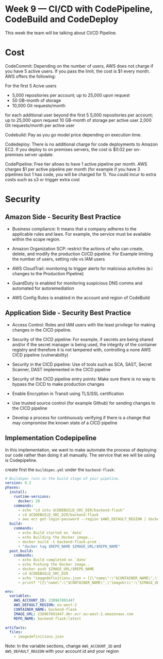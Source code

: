 # Week 9 — CI/CD with CodePipeline, CodeBuild and CodeDeploy

This week the team will be talking about CI/CD Pipeline.

# Cost

CodeCommit: Depending on the number of users, AWS does not charge if you have 5 active users. If you pass the limit, the cost is $1 every month.
AWS offers the following:

For the first 5 Acive users
- 5,000 repositories per account; up to 25,000 upon request
- 50 GB-month of storage
- 10,000 Git requests/month

for each additional user beyond the first 5
5,000 repositories per account; up to 25,000 upon request
10 GB-month of storage per active user
2,000 Git requests/month per active user

Codebuild: Pay as you go model price depending on execution time.

Codedeploy: There is no additional charge for code deployments to Amazon EC2. If you deploy to on premises servers, the cost is $0.02 per on-premises server update.

CodePipeline: Free tier allows to have 1 active pipeline per month. AWS charges $1 per active pipeline per month (for example if you have 3 pipelines but 1 has code, you will be charged for 1). You could incur to extra costs such as s3 or trigger extra cost

# Security

## Amazon Side - Security Best Practice

- Business compliance: It means that a company adheres to the applicable rules and laws. For example, the service must be available within the scope region.

- Amazon Organization SCP: restrict the actions of who can create, delete, and modify the production CI/CD pipeline. For Example limiting the number of users, setting role vs IAM users

- AWS CloudTrail: monitoring to trigger alerts for malicious activities (e.i changes to the Production Pipeline)

- GuardDuty is enabled for monitoring suspicious DNS comms and automated for autoremediation

- AWS Config Rules is enabled in the account and region of CodeBuild

## Application Side - Security Best Practice

- Access Control: Roles and IAM users with the least privilege for making changes in the CICD pipeline.

- Security of the CICD pipeline: For example, if secrets are being shared and/or if the secret manager is being used, the integrity of the container registry and therefore it  is not tampered with, controlling a none AWS CICD pipeline (vulnerability)

- Security in the CICD pipeline: Use of tools such as SCA, SAST, Secret Scanner, DAST implemented in the CICD pipeline 

- Security of the CICD pipeline entry points: Make sure there is no way to bypass the CICD to make production changes

- Enable Encryption in Transit using TLS/SSL certification

- Use trusted source control (for example Github) for sending changes to the CICD pipeline

- Develop a process for continuously verifying if there is a change that may compromise the known state of a CICD pipeline

## Implementation Codepipeline

In this implementation, we want to make automate the process of deploying our code rather than doing it all manually.
The service that we will be using is Codepipeline.

create first the `buildspec.yml` under the `backend-flask`:

```yaml
# Buildspec runs in the build stage of your pipeline.
version: 0.2
phases:
  install:
    runtime-versions:
      docker: 20
    commands:
      - echo "cd into $CODEBUILD_SRC_DIR/backend-flask"
      - cd $CODEBUILD_SRC_DIR/backend-flask
      - aws ecr get-login-password --region $AWS_DEFAULT_REGION | docker login --username AWS --password-stdin $IMAGE_URL
  build:
    commands:
      - echo Build started on `date`
      - echo Building the Docker image...          
      - docker build -t backend-flask-prod .
      - "docker tag $REPO_NAME $IMAGE_URL/$REPO_NAME"
  post_build:
    commands:
      - echo Build completed on `date`
      - echo Pushing the Docker image..
      - docker push $IMAGE_URL/$REPO_NAME
      - cd $CODEBUILD_SRC_DIR
      - echo "imagedefinitions.json > [{\"name\":\"$CONTAINER_NAME\",\"imageUri\":\"$IMAGE_URL/$REPO_NAME\"}]" > imagedefinitions.json
      - printf "[{\"name\":\"$CONTAINER_NAME\",\"imageUri\":\"$IMAGE_URL/$REPO_NAME\"}]" > imagedefinitions.json

env:
  variables:
    AWS_ACCOUNT_ID: 238967891447
    AWS_DEFAULT_REGION: eu-west-2
    CONTAINER_NAME: backend-flask
    IMAGE_URL: 238967891447.dkr.ecr.eu-west-2.amazonaws.com
    REPO_NAME: backend-flask:latest
  
artifacts:
  files:
    - imagedefinitions.json
```

Note: In the variable sections, change `AWS_ACCOUNT_ID` and `AWS_DEFAULT_REGION` with your account id and your region